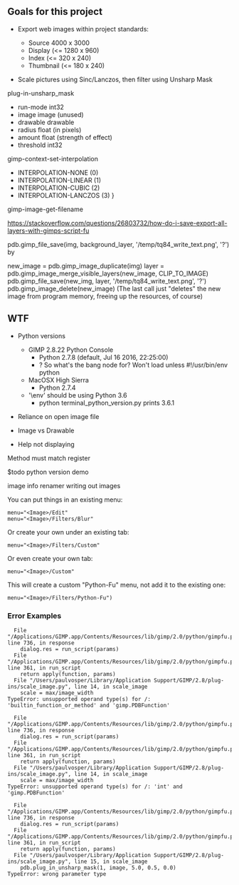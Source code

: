 ## Goals for this project

- Export web images within project standards:
    - Source 4000 x 3000
    - Display (<= 1280 x 960)
    - Index (<= 320 x 240)
    - Thumbnail (<= 180 x 240)
    
- Scale pictures using Sinc/Lanczos, then filter using Unsharp Mask

plug-in-unsharp_mask
- run-mode int32
- image image (unused)
- drawable drawable
- radius float (in pixels)
- amount float (strength of effect)
- threshold int32

gimp-context-set-interpolation
- INTERPOLATION-NONE (0)
- INTERPOLATION-LINEAR (1)
- INTERPOLATION-CUBIC (2)
- INTERPOLATION-LANCZOS (3) }

gimp-image-get-filename

https://stackoverflow.com/questions/26803732/how-do-i-save-export-all-layers-with-gimps-script-fu

pdb.gimp_file_save(img, background_layer, '/temp/tq84_write_text.png', '?')
by

new_image = pdb.gimp_image_duplicate(img)
layer = pdb.gimp_image_merge_visible_layers(new_image, CLIP_TO_IMAGE)
pdb.gimp_file_save(new_img, layer, '/temp/tq84_write_text.png', '?')
pdb.gimp_image_delete(new_image)
(The last call just "deletes" the new image from program memory, freeing up the resources, of course)

## WTF

- Python versions
    - GIMP 2.8.22 Python Console
        - Python 2.7.8 (default, Jul 16 2016, 22:25:00)
        - ? So what's the bang node for? Won't load unless #!/usr/bin/env python
    - MacOSX High Sierra
        - Python 2.7.4
    - '\env' should be using Python 3.6
        - python terminal_python_version.py prints 3.6.1

- Reliance on open image file
- Image vs Drawable
- Help not displaying

Method must match register

$todo python version demo

image info
renamer
writing out images


You can put things in an existing menu:

    menu="<Image>/Edit"
    menu="<Image>/Filters/Blur"
    
Or create your own under an existing tab:

    menu="<Image>/Filters/Custom"

Or even create your own tab:

    menu="<Image>/Custom"

This will create a custom "Python-Fu" menu, not add it to the existing one:

    menu="<Image>/Filters/Python-Fu")



### Error Examples

```Traceback (most recent call last):
  File "/Applications/GIMP.app/Contents/Resources/lib/gimp/2.0/python/gimpfu.py", line 736, in response
    dialog.res = run_script(params)
  File "/Applications/GIMP.app/Contents/Resources/lib/gimp/2.0/python/gimpfu.py", line 361, in run_script
    return apply(function, params)
  File "/Users/paulvosper/Library/Application Support/GIMP/2.8/plug-ins/scale_image.py", line 14, in scale_image
    scale = max/image_width
TypeError: unsupported operand type(s) for /: 'builtin_function_or_method' and 'gimp.PDBFunction'
```



```Traceback (most recent call last):
  File "/Applications/GIMP.app/Contents/Resources/lib/gimp/2.0/python/gimpfu.py", line 736, in response
    dialog.res = run_script(params)
  File "/Applications/GIMP.app/Contents/Resources/lib/gimp/2.0/python/gimpfu.py", line 361, in run_script
    return apply(function, params)
  File "/Users/paulvosper/Library/Application Support/GIMP/2.8/plug-ins/scale_image.py", line 14, in scale_image
    scale = max/image_width
TypeError: unsupported operand type(s) for /: 'int' and 'gimp.PDBFunction'
```


```Traceback (most recent call last):
  File "/Applications/GIMP.app/Contents/Resources/lib/gimp/2.0/python/gimpfu.py", line 736, in response
    dialog.res = run_script(params)
  File "/Applications/GIMP.app/Contents/Resources/lib/gimp/2.0/python/gimpfu.py", line 361, in run_script
    return apply(function, params)
  File "/Users/paulvosper/Library/Application Support/GIMP/2.8/plug-ins/scale_image.py", line 15, in scale_image
    pdb.plug_in_unsharp_mask(1, image, 5.0, 0.5, 0.0)
TypeError: wrong parameter type
```
